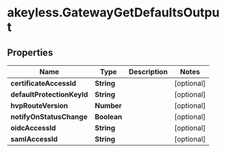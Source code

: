 # akeyless.GatewayGetDefaultsOutput

## Properties

Name | Type | Description | Notes
------------ | ------------- | ------------- | -------------
**certificateAccessId** | **String** |  | [optional] 
**defaultProtectionKeyId** | **String** |  | [optional] 
**hvpRouteVersion** | **Number** |  | [optional] 
**notifyOnStatusChange** | **Boolean** |  | [optional] 
**oidcAccessId** | **String** |  | [optional] 
**samlAccessId** | **String** |  | [optional] 


